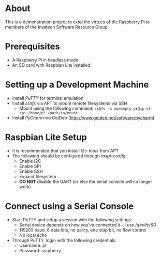# About

This is a demonstration project to extol the virtues of the Raspberry Pi
to members of the Invetech Software Resource Group

# Prerequisites

* A Raspberry Pi in headless mode
* An SD card with Raspbian Lite installed

# Setting up a Development Machine

* Install *PuTTY* for terminal emulation
* Install *sshfs* via APT to mount remote filesystems via SSH
  * Mount using the following command: `sshfs -o nonempty pi@ip-of-rpi:/home/pi /path/to/mount`
* Install *PyCharm* via GetDeb (http://www.getdeb.net/software/pycharm)

# Raspbian Lite Setup

* It is recommended that you install *i2c-tools* from APT
* The following should be configured through *raspi-config*:
  * Enable I2C
  * Enable SPI
  * Enable SSH
  * Expand filesystem
  * **DO NOT** disable the UART (or else the serial console will no longer
   work)

# Connect using a Serial Console

* Start PuTTY and setup a session with the following settings:
  * Serial device depends on how you've connected it - I use */dev/ttyS0*
  * 115200 baud, 8 data bits, no parity, one stop bit, no flow control
  * No local echo
* Through PuTTY, login with the following credentials:
  * Username: pi
  * Password: raspberry
